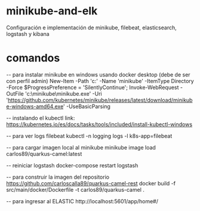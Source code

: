 # minikube-and-elk
Configuración e implementación de minikube, filebeat, elasticsearch, logstash y kibana

# comandos
-- para instalar minikube en windows usando docker desktop (debe de ser con perfil admin)
New-Item -Path 'c:\' -Name 'minikube' -ItemType Directory -Force
$ProgressPreference = 'SilentlyContinue'; Invoke-WebRequest -OutFile 'c:\minikube\minikube.exe' -Uri 'https://github.com/kubernetes/minikube/releases/latest/download/minikube-windows-amd64.exe' -UseBasicParsing

-- instalando el kubectl
link: https://kubernetes.io/es/docs/tasks/tools/included/install-kubectl-windows

-- para ver logs filebeat
kubectl -n logging logs -l k8s-app=filebeat


-- para cargar imagen local al minikube
minikube image load carlos89/quarkus-camel:latest


-- reiniciar logstash
docker-compose restart logstash


-- para construir la imagen del repositorio https://github.com/carloscalla89/quarkus-camel-rest
docker build -f src/main/docker/Dockerfile -t carlos89/quarkus-camel .

-- para ingresar al ELASTIC
http://localhost:5601/app/home#/